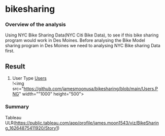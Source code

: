 # bikesharing
### Overview of the analysis
Using NYC Bike Sharing Data(NYC Citi Bike Data), to see if this bike sharing program would work in Des Moines. Before analysing the Bike Model sharing program in Des Moines we need to analysing NYC Bike sharing Data first. 

## Result
1. User Type [Users](https://github.com/jamesmoonusa/bikesharing/blob/main/Users.PNG)\
!<img src="https://github.com/jamesmoonusa/bikesharing/blob/main/Users.PNG" width=""1000" height="500">

### Summary














Tableau ULR(https://public.tableau.com/app/profile/james.moon1543/viz/BikeSharing_16264875411920/Story1)
